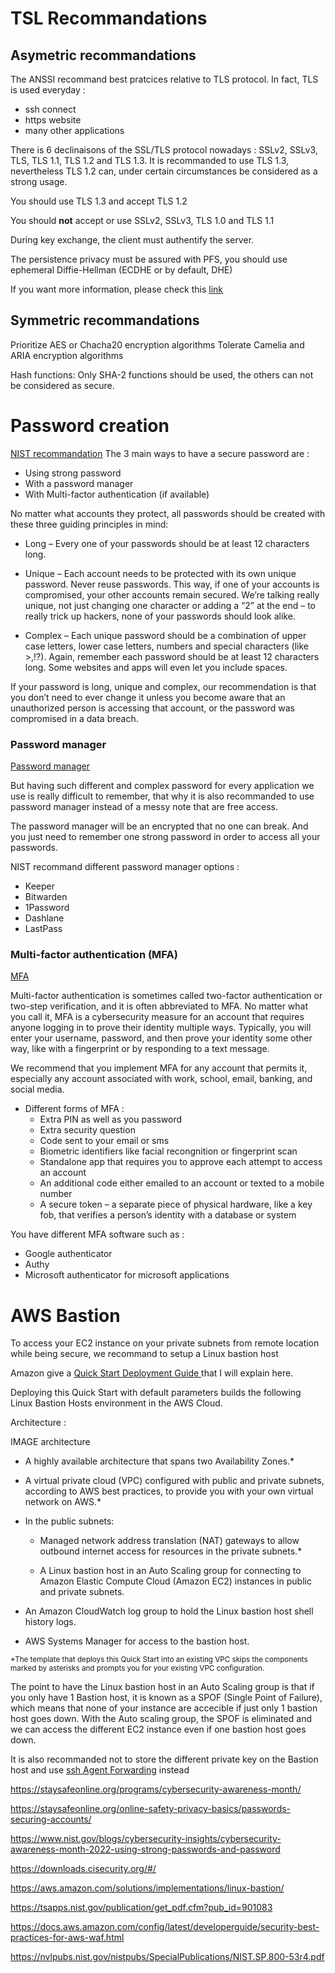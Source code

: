 
# TSL Recommandations

## Asymetric recommandations 
The ANSSI recommand best pratcices relative to TLS protocol. 
In fact, TLS is used everyday :
- ssh connect 
- https website
- many other applications
  
There is 6 declinaisons of the SSL/TLS protocol nowadays : SSLv2, SSLv3, TLS, TLS 1.1, TLS 1.2 and TLS 1.3. 
It is recommanded to use TLS 1.3, nevertheless TLS 1.2 can, under certain circumstances be considered as a strong usage. 

You should use TLS 1.3 and accept TLS 1.2

You should **not** accept or use SSLv2, SSLv3, TLS 1.0 and TLS 1.1 

During key exchange, the client must authentify the server. 

The persistence privacy must be assured with PFS, you should use ephemeral Diffie-Hellman (ECDHE or by default, DHE)

If you want more information, please check this [link](https://www.ssi.gouv.fr/uploads/2020/03/anssi-guide-recommandations_de_securite_relatives_a_tls-v1.2.pdf
)



## Symmetric recommandations 

Prioritize AES or Chacha20 encryption algorithms 
Tolerate Camelia and ARIA encryption algorithms 

Hash functions: Only SHA-2 functions should be used, the others can not be considered as secure. 



# Password creation 
[NIST recommandation](https://staysafeonline.org/online-safety-privacy-basics/passwords-securing-accounts/)
The 3 main ways to have a secure password are : 
* Using strong password
* With a password manager 
* With Multi-factor authentication (if available)
  
No matter what accounts they protect, all passwords should be created with these three guiding principles in mind: 
- Long – Every one of your passwords should be at least 12 characters long.

- Unique – Each account needs to be protected with its own unique password. Never reuse passwords. This way, if one of your accounts is compromised, your other accounts remain secured. We’re talking really unique, not just changing one character or adding a “2” at the end – to really trick up hackers, none of your passwords should look alike.
- Complex – Each unique password should be a combination of upper case letters, lower case letters, numbers and special characters (like >,!?). Again, remember each password should be at least 12 characters long. Some websites and apps will even let you include spaces.   

If your password is long, unique and complex, our recommendation is that you don’t need to ever change it unless you become aware that an unauthorized person is accessing that account, or the password was compromised in a data breach.

### Password manager 
[Password manager](https://staysafeonline.org/online-safety-privacy-basics/password-managers/)

But having such different and complex password for every application we use is really difficult to remember, that why it is also recommanded to use password manager instead of a messy note that are free access.

The password manager will be an encrypted that no one can break. And you just need to remember one strong password in order to access all your passwords. 

NIST recommand different password manager options : 
- Keeper
- Bitwarden 
- 1Password 
- Dashlane
- LastPass

### Multi-factor authentication (MFA) 
[MFA](https://staysafeonline.org/online-safety-privacy-basics/multi-factor-authentication/)

Multi-factor authentication is sometimes called two-factor authentication or two-step verification, and it is often abbreviated to MFA. No matter what you call it, MFA is a cybersecurity measure for an account that requires anyone logging in to prove their identity multiple ways. Typically, you will enter your username, password, and then prove your identity some other way, like with a fingerprint or by responding to a text message. 

We recommend that you implement MFA for any account that permits it, especially any account associated with work, school, email, banking, and social media. 

- Different forms of MFA : 
    - Extra PIN as well as you password
    - Extra security question
    - Code sent to your email or sms
    - Biometric identifiers like facial recongnition or fingerprint scan 
    - Standalone app that requires you to approve each attempt to access an account
    - An additional code either emailed to an account or texted to a mobile number 
    - A secure token – a separate piece of physical hardware, like a key fob, that verifies a person’s identity with a database or system

You have different MFA software such as : 
- Google authenticator
- Authy 
- Microsoft authenticator for microsoft applications


# AWS Bastion 

To access your EC2 instance on your private subnets from remote location while being secure, we recommand to setup a Linux bastion host 

Amazon give a [Quick Start Deployment Guide
](https://aws-quickstart.github.io/quickstart-linux-bastion/) that I will explain here.

Deploying this Quick Start with default parameters builds the following Linux Bastion Hosts environment in the AWS Cloud.

Architecture :

IMAGE architecture 

- A highly available architecture that spans two Availability Zones.*
- A virtual private cloud (VPC) configured with public and private subnets, according to AWS best practices, to provide you with your own virtual network on AWS.*
- In the public subnets:

    - Managed network address translation (NAT) gateways to allow outbound internet access for resources in the private subnets.*

  - A Linux bastion host in an Auto Scaling group for connecting to Amazon Elastic Compute Cloud (Amazon EC2) instances in public and private subnets.

- An Amazon CloudWatch log group to hold the Linux bastion host shell history logs.

- AWS Systems Manager for access to the bastion host.

<sub> \*The template that deploys this Quick Start into an existing VPC skips the components marked by asterisks and prompts you for your existing VPC configuration. <sub>

The point to have the Linux bastion host in an Auto Scaling group is that if you only have 1 Bastion host, it is known as a SPOF (Single Point of Failure), which means that none of your instance are accecible if just only 1 bastion host goes down. With the Auto scaling group, the SPOF is eliminated and we can access the different EC2 instance even if one bastion host goes down. 

It is also recommanded not to store the different private key on the Bastion host and use [ssh Agent Forwarding](https://www.ssh.com/academy/ssh/agent#ssh-agent-forwarding) instead



https://staysafeonline.org/programs/cybersecurity-awareness-month/

https://staysafeonline.org/online-safety-privacy-basics/passwords-securing-accounts/

https://www.nist.gov/blogs/cybersecurity-insights/cybersecurity-awareness-month-2022-using-strong-passwords-and-password

https://downloads.cisecurity.org/#/

https://aws.amazon.com/solutions/implementations/linux-bastion/

https://tsapps.nist.gov/publication/get_pdf.cfm?pub_id=901083

https://docs.aws.amazon.com/config/latest/developerguide/security-best-practices-for-aws-waf.html

https://nvlpubs.nist.gov/nistpubs/SpecialPublications/NIST.SP.800-53r4.pdf
